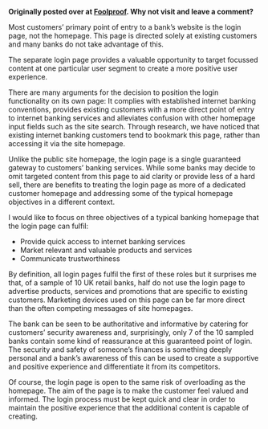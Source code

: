 **Originally posted over at [Foolproof](http://www.foolproof.co.uk/thinking/making-the-most-of-the-bank-login-page). Why not visit and leave a comment?**

Most customers’ primary point of entry to a bank’s website is the login page, not the homepage. This page is directed solely at existing customers and many banks do not take advantage of this.

The separate login page provides a valuable opportunity to target focussed content at one particular user segment to create a more positive user experience.

There are many arguments for the decision to position the login functionality on its own page: It complies with established internet banking conventions, provides existing customers with a more direct point of entry to internet banking services and alleviates confusion with other homepage input fields such as the site search. Through research, we have noticed that existing internet banking customers tend to bookmark this page, rather than accessing it via the site homepage.

Unlike the public site homepage, the login page is a single guaranteed gateway to customers’ banking services. While some banks may decide to omit targeted content from this page to aid clarity or provide less of a hard sell, there are benefits to treating the login page as more of a dedicated customer homepage and addressing some of the typical homepage objectives in a different context.

I would like to focus on three objectives of a typical banking homepage that the login page can fulfil:

* Provide quick access to internet banking services
* Market relevant and valuable products and services
* Communicate trustworthiness

By definition, all login pages fulfil the first of these roles but it surprises me that, of a sample of 10 UK retail banks, half do not use the login page to advertise products, services and promotions that are specific to existing customers. Marketing devices used on this page can be far more direct than the often competing messages of site homepages.

The bank can be seen to be authoritative and informative by catering for customers’ security awareness and, surprisingly, only 7 of the 10 sampled banks contain some kind of reassurance at this guaranteed point of login. The security and safety of someone’s finances is something deeply personal and a bank’s awareness of this can be used to create a supportive and positive experience and differentiate it from its competitors.

Of course, the login page is open to the same risk of overloading as the homepage. The aim of the page is to make the customer feel valued and informed. The login process must be kept quick and clear in order to maintain the positive experience that the additional content is capable of creating.